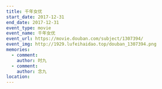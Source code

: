 ```yaml
---
title: 千年女优
start_date: 2017-12-31
end_date: 2017-12-31
event_type: movie
event_name: 千年女优
event_url: https://movie.douban.com/subject/1307394/
event_img: http://1929.lufeihaidao.top/douban_1307394.png
memories:
  - comment: 
    author: 时九
  - comment: 
    author: 念九
location: 
---
```

